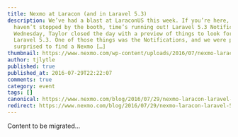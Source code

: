 ```yaml
---
title: Nexmo at Laracon (and in Laravel 5.3)
description: We’ve had a blast at LaraconUS this week. If you’re here, and
  haven’t stopped by the booth, time’s running out! Laravel 5.3 Notifications
  Wednesday, Taylor closed the day with a preview of things to look for in
  Laravel 5.3. One of those things was the Notifications, and we were pleasantly
  surprised to find a Nexmo […]
thumbnail: https://www.nexmo.com/wp-content/uploads/2016/07/nexmo-laracon-laravel.jpg
author: tjlytle
published: true
published_at: 2016-07-29T22:22:07
comments: true
category: event
tags: []
canonical: https://www.nexmo.com/blog/2016/07/29/nexmo-laracon-laravel-5-3-dr
redirect: https://www.nexmo.com/blog/2016/07/29/nexmo-laracon-laravel-5-3-dr
---
```

Content to be migrated...
